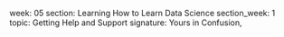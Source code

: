 week: 05
section: Learning How to Learn Data Science
section_week: 1
topic: Getting Help and Support
signature: Yours in Confusion,

